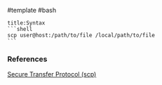 #template #bash 

````ad-example
title:Syntax
```shell
scp user@host:/path/to/file /local/path/to/file
```
````

### References
 [Secure Transfer Protocol (scp)](Secure%20Transfer%20Protocol%20(scp).md)

